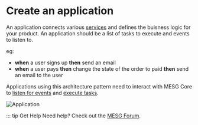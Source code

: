 # Create an application

An application connects various [services](/guide/service/) and defines the buisness logic for your product. An application should be a list of tasks to execute and events to listen to.

eg:
- **when** a user signs up **then** send an email
- **when** a user pays **then** change the state of the order to paid **then** send an email to the user

Applications using this architecture pattern need to interact with MESG Core to [listen for events](listen-for-events.md) and [execute tasks](execute-a-task.md).

![Application](/application.svg)

::: tip Get Help
Need help? Check out the <a href="https://forum.mesg.com" target="_blank">MESG Forum</a>.
